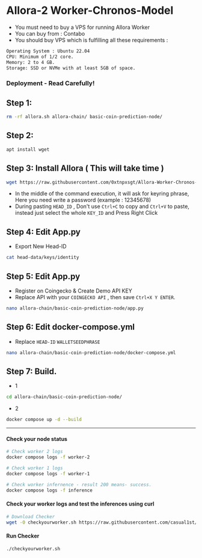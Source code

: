# Allora-2 Worker-Chronos-Model


 
- You must need to buy a VPS for running Allora Worker
- You can buy from : Contabo
- You should buy VPS which is fulfilling all these requirements : 
```bash
Operating System : Ubuntu 22.04
CPU: Minimum of 1/2 core.
Memory: 2 to 4 GB.
Storage: SSD or NVMe with at least 5GB of space.
```

### Deployment - Read Carefully! 
## Step 1: 
```bash
rm -rf allora.sh allora-chain/ basic-coin-prediction-node/
```

## Step 2: 
```bash
apt install wget
```

## Step 3: Install Allora ( This will take time )
```bash
wget https://raw.githubusercontent.com/0xtnpxsgt/Allora-Worker-Chronos-Model/main/allora-model.sh && chmod +x allora-model.sh && ./allora-model.sh
```
- In the middle of the command execution, it will ask for keyring phrase, Here you need write a password (example : 12345678)
- During pasting `HEAD_ID` , Don't use `Ctrl+C` to copy and `Ctrl+V` to paste, instead just select the whole `KEY_ID` and Press Right Click

## Step 4: Edit App.py
- Export New Head-ID
```bash
cat head-data/keys/identity
```

## Step 5: Edit App.py
- Register on Coingecko & Create Demo API KEY
- Replace API with your `COINGECKO API` , then save `Ctrl+X Y ENTER`.
```bash
nano allora-chain/basic-coin-prediction-node/app.py
```

## Step 6: Edit docker-compose.yml
- Replace `HEAD-ID`  `WALLETSEEDPHRASE` 
```bash
nano allora-chain/basic-coin-prediction-node/docker-compose.yml
```
## Step 7: Build.
- 1 
```bash
cd allora-chain/basic-coin-prediction-node/
```
- 2
```bash
docker compose up -d --build
```
------------------------------------------------------------------------------

#### Check your node status
```bash
# Check worker 2 logs
docker compose logs -f worker-2

# Check worker 1 logs
docker compose logs -f worker-1

# Check worker infernence - result 200 means- success.
docker compose logs -f inference
```
#### Check your worker logs and test the inferences using curl

```bash
# Download Checker
wget -O checkyourworker.sh https://raw.githubusercontent.com/casual1st/alloraworkersetup/main/checkyourworker.sh && chmod +x checkyourworker.sh && ./checkyourworker.sh
```

#### Run Checker
```bash
./checkyourworker.sh
```







